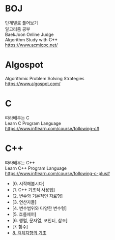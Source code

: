 # BOJ
단계별로 풀어보기<br>
알고리즘 공부<br>
BaekJoon Online Judge<br>
Algorithm Study with C++<br>
https://www.acmicpc.net/

# Algospot
Algorithmic Problem Solving Strategies<br>
https://www.algospot.com/

# C
따라배우는 C<br>
Learn C Program Language<br>
https://www.inflearn.com/course/following-c#

# C++
따라배우는 C++<br>
Learn C++ Program Language<br>
https://www.inflearn.com/course/following-c-plus#
- [0. 시작해봅시다]
- [1. C++ 기초적 사용법]
- [2. 변수와 기본적인 자료형]
- [3. 연산자들]
- [4. 변수범위와 다양한 변수형]
- [5. 흐름제어]
- [6. 행렬, 문자열, 포인터, 참조]
- [7. 함수]
- [8. 객체지향의 기초](https://github.com/hhhan0315/Algorithm/blob/master/%EB%94%B0%EB%9D%BC%EB%B0%B0%EC%9A%B0%EB%8A%94C%2B%2B/(9)_8.1%7E8.15_(%EA%B0%9D%EC%B2%B4%EC%A7%80%ED%96%A5%EA%B8%B0%EC%B4%88).md)
